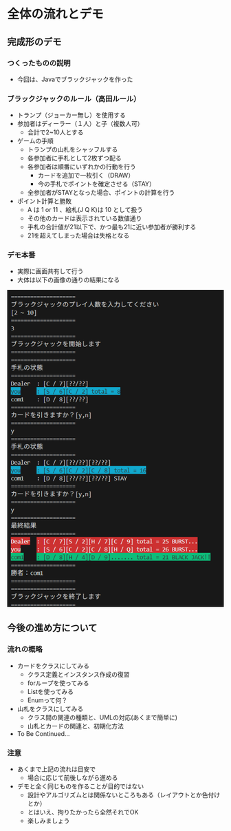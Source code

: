 # 全体の流れとデモ

## 完成形のデモ
### つくったものの説明

  * 今回は、Javaでブラックジャックを作った

### ブラックジャックのルール（高田ルール）

  * トランプ（ジョーカー無し）を使用する
  * 参加者はディーラー（１人）と子（複数人可）
    * 合計で2~10人とする
  * ゲームの手順
    * トランプの山札をシャッフルする
    * 各参加者に手札として2枚ずつ配る
    * 各参加者は順番にいずれかの行動を行う
      * カードを追加で一枚引く（DRAW）
      * 今の手札でポイントを確定させる（STAY）
    * 全参加者がSTAYとなった場合、ポイントの計算を行う
  * ポイント計算と勝敗
    * A は 1 or 11 、絵札(J Q K)は 10 として扱う
    * その他のカードは表示されている数値通り
    * 手札の合計値が21以下で、かつ最も21に近い参加者が勝利する
    * 21を超えてしまった場合は失格となる

### デモ本番

  * 実際に画面共有して行う
  * 大体は以下の画像の通りの結果になる

![image](../Images/01_01.png)


## 今後の進め方について
### 流れの概略

  * カードをクラスにしてみる
    * クラス定義とインスタンス作成の復習
    * forループを使ってみる
    * Listを使ってみる
    * Enumって何？
  * 山札をクラスにしてみる
    * クラス間の関連の種類と、UMLの対応(あくまで簡単に)
    * 山札とカードの関連と、初期化方法
  * To Be Continued...

### 注意

  * あくまで上記の流れは目安で
    * 場合に応じて前後しながら進める
  * デモと全く同じものを作ることが目的ではない
    * 設計やアルゴリズムとは関係ないところもある（レイアウトとか色付けとか）
    * とはいえ、拘りたかったら全然それでOK
    * 楽しみましょう
